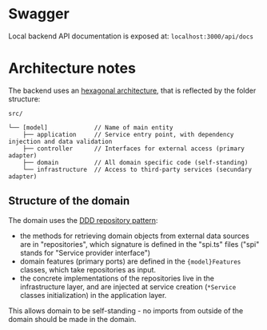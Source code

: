 # Swagger

Local backend API documentation is exposed at: `localhost:3000/api/docs`

# Architecture notes

The backend uses an 
[hexagonal architecture](https://en.wikipedia.org/wiki/Hexagonal_architecture_(software)), 
that is reflected by the folder structure: 

```
src/

└── [model]             // Name of main entity
    ├── application     // Service entry point, with dependency injection and data validation
    ├── controller      // Interfaces for external access (primary adapter)
    ├── domain          // All domain specific code (self-standing)
    └── infrastructure  // Access to third-party services (secundary adapter)
```

## Structure of the domain

The domain uses the [DDD repository pattern](https://en.wikipedia.org/wiki/Domain-driven_design):
- the methods for retrieving domain objects from external data sources are in "repositories", which signature is defined in the "spi.ts" 
files ("spi" stands for "Service provider interface")
- domain features (primary ports) are defined in the `{model}Features` classes, which take repositories as input.
- the concrete implementations of the repositories live in the infrastructure layer, and are injected at service creation (`*Service` 
classes initialization) in the application layer. 

This allows domain to be self-standing - no imports from outside of the domain should be made in the domain.

